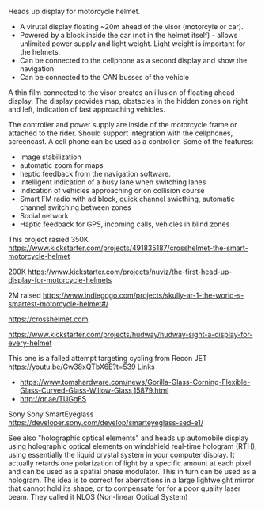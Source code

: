 Heads up display for motorcycle helmet.


*  A virutal display floating ~20m ahead of the visor (motorcyle or car).
*  Powered by a block inside the car (not in the helmet itself) - allows unlimited power supply and light weight. Light weight is important for the helmets.
*  Can be connected to the cellphone as a second display and show the navigation
*  Can be connected to the CAN busses of the vehicle 

A thin film connected to the visor creates an illusion of floating ahead display. The display provides map, obstacles in the 
hidden zones on right and left, indication of fast approaching vehicles.

The controller and power supply are inside of the motorcycle frame or attached to the rider. 
Should support integration with the cellphones, screencast. A cell phone can be used as a controller.
Some of the features: 

* Image stabilization
* automatic zoom for maps 
* heptic feedback from the navigation software. 
* Intelligent indication of a busy lane when switching lanes
* Indication of vehicles approaching or on collision course
* Smart FM radio with ad block, quick channel swicthing, automatic channel switching between zones
* Social network
* Haptic feedback for GPS, incoming calls, vehicles in blind zones

This project rasied 350K https://www.kickstarter.com/projects/491835187/crosshelmet-the-smart-motorcycle-helmet

200K  https://www.kickstarter.com/projects/nuviz/the-first-head-up-display-for-motorcycle-helmets 

2M raised https://www.indiegogo.com/projects/skully-ar-1-the-world-s-smartest-motorcycle-helmet#/

https://crosshelmet.com 

https://www.kickstarter.com/projects/hudway/hudway-sight-a-display-for-every-helmet

This one is a failed attempt targeting cycling from Recon JET https://youtu.be/Gw38xQTbX6E?t=539
Links

* https://www.tomshardware.com/news/Gorilla-Glass-Corning-Flexible-Glass-Curved-Glass-Willow-Glass,15879.html 
* http://qr.ae/TUGgFS 

Sony Sony SmartEyeglass https://developer.sony.com/develop/smarteyeglass-sed-e1/


See also "holographic optical elements" and heads up automobile display using holographic optical elements on windshield
real-time hologram (RTH), using essentially the liquid crystal system in your computer display. It actually retards one polarization of light by a specific amount at each pixel and can be used as a spatial phase modulator. This in turn can be used as a hologram. The idea is to correct for aberrations in a large lightweight mirror that cannot hold its shape, or to compensate for for a poor quality laser beam. They called it NLOS (Non-linear Optical System)
